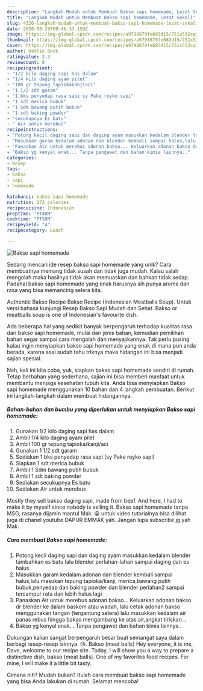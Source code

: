 ```yaml
---
description: "Langkah Mudah untuk Membuat Bakso sapi homemade, Lezat Sekali"
title: "Langkah Mudah untuk Membuat Bakso sapi homemade, Lezat Sekali"
slug: 4326-langkah-mudah-untuk-membuat-bakso-sapi-homemade-lezat-sekali
date: 2020-08-29T09:46:33.159Z
image: https://img-global.cpcdn.com/recipes/a9798879fe683d15/751x532cq70/bakso-sapi-homemade-foto-resep-utama.jpg
thumbnail: https://img-global.cpcdn.com/recipes/a9798879fe683d15/751x532cq70/bakso-sapi-homemade-foto-resep-utama.jpg
cover: https://img-global.cpcdn.com/recipes/a9798879fe683d15/751x532cq70/bakso-sapi-homemade-foto-resep-utama.jpg
author: Hattie Beck
ratingvalue: 3.3
reviewcount: 8
recipeingredient:
- "1/2 kilo daging sapi has dalam"
- "1/4 kilo daging ayam pilet"
- "100 gr tepung tapiokakanjiaci"
- "1 1/2 sdt garam"
- "1 bks penyedap rasa sapi sy Pake royko sapi"
- "1 sdt merica bubuk"
- "1 Sdm bawang putih bubuk"
- "1 sdt baking powder"
- "secukupnya Es batu"
- " Air untuk merebus"
recipeinstructions:
- "Potong kecil daging sapi dan daging ayam masukkan kedalam blender tambahkan es batu lalu blender perlahan-lahan sampai daging dan es halus"
- "Masukkan garam kedalam adonan dan blender kembali sampai halus,lalu masukan tepung tapioka/kanji, merica,bawang putih bubuk,penyedap dan baking powder dan blender perlahan2 sampai tercampur rata dan lebih halus lagi"
- "Panaskan Air untuk merebus adonan bakso... Keluarkan adonan bakso dr blender ke dalam baskom atau wadah, lalu cetak adonan bakso menggunakan tangan (tergantung selera) lalu masukkan kedalam air panas rebus hingga bakso mengambang ke atas air,angkat tiriskan..."
- "Bakso yg kenyal enak... Tanpa pengawet dan bahan kimia lainnya.."
categories:
- Resep
tags:
- bakso
- sapi
- homemade

katakunci: bakso sapi homemade 
nutrition: 272 calories
recipecuisine: Indonesian
preptime: "PT40M"
cooktime: "PT58M"
recipeyield: "4"
recipecategory: Lunch

---
```



![Bakso sapi homemade](https://img-global.cpcdn.com/recipes/a9798879fe683d15/751x532cq70/bakso-sapi-homemade-foto-resep-utama.jpg)

Sedang mencari ide resep bakso sapi homemade yang unik? Cara membuatnya memang tidak susah dan tidak juga mudah. Kalau salah mengolah maka hasilnya tidak akan memuaskan dan bahkan tidak sedap. Padahal bakso sapi homemade yang enak harusnya sih punya aroma dan rasa yang bisa memancing selera kita.

Authentic Bakso Recipe Bakso Recipe (Indonesian Meatballs Soup). Untuk versi bahasa kunjungi Resep Bakso Sapi Mudah dan Sehat. Bakso or meatballs soup is one of Indonesian&#39;s favourite dish.

Ada beberapa hal yang sedikit banyak berpengaruh terhadap kualitas rasa dari bakso sapi homemade, mulai dari jenis bahan, kemudian pemilihan bahan segar sampai cara mengolah dan menyajikannya. Tak perlu pusing kalau ingin menyiapkan bakso sapi homemade yang enak di mana pun anda berada, karena asal sudah tahu triknya maka hidangan ini bisa menjadi sajian spesial.


Nah, kali ini kita coba, yuk, siapkan bakso sapi homemade sendiri di rumah. Tetap berbahan yang sederhana, sajian ini bisa memberi manfaat untuk membantu menjaga kesehatan tubuh kita. Anda bisa menyiapkan Bakso sapi homemade menggunakan 10 bahan dan 4 langkah pembuatan. Berikut ini langkah-langkah dalam membuat hidangannya.

<!--inarticleads1-->

##### Bahan-bahan dan bumbu yang diperlukan untuk menyiapkan Bakso sapi homemade:

1. Gunakan 1/2 kilo daging sapi has dalam
1. Ambil 1/4 kilo daging ayam pilet
1. Ambil 100 gr tepung tapioka/kanji/aci
1. Gunakan 1 1/2 sdt garam
1. Sediakan 1 bks penyedap rasa sapi (sy Pake royko sapi)
1. Siapkan 1 sdt merica bubuk
1. Ambil 1 Sdm bawang putih bubuk
1. Ambil 1 sdt baking powder
1. Sediakan secukupnya Es batu
1. Sediakan  Air untuk merebus


Mostly they sell bakso daging sapi, made from beef. And here, I had to make it by myself since nobody is selling it. Bakso sapi homemade tanpa MSG, rasanya dijamin mantul Mak. 😀 untuk video tutorialnya bisa dilihat juga di chanel youtube DAPUR EMMAK yah. Jangan lupa subscribe jg yah Mak. 

<!--inarticleads2-->

##### Cara membuat Bakso sapi homemade:

1. Potong kecil daging sapi dan daging ayam masukkan kedalam blender tambahkan es batu lalu blender perlahan-lahan sampai daging dan es halus
1. Masukkan garam kedalam adonan dan blender kembali sampai halus,lalu masukan tepung tapioka/kanji, merica,bawang putih bubuk,penyedap dan baking powder dan blender perlahan2 sampai tercampur rata dan lebih halus lagi
1. Panaskan Air untuk merebus adonan bakso... Keluarkan adonan bakso dr blender ke dalam baskom atau wadah, lalu cetak adonan bakso menggunakan tangan (tergantung selera) lalu masukkan kedalam air panas rebus hingga bakso mengambang ke atas air,angkat tiriskan...
1. Bakso yg kenyal enak... Tanpa pengawet dan bahan kimia lainnya..


Dukungan kalian sangat berpengaruh besar buat semangat saya dalam berbagi resep-resep lainnya. 😘. Bakso (meat balls) Hey everyone, it is me, Dave, welcome to our recipe site. Today, I will show you a way to prepare a distinctive dish, bakso (meat balls). One of my favorites food recipes. For mine, I will make it a little bit tasty. 

Gimana nih? Mudah bukan? Itulah cara membuat bakso sapi homemade yang bisa Anda lakukan di rumah. Selamat mencoba!
